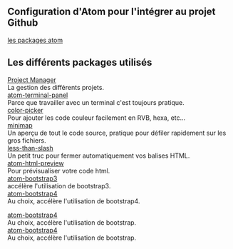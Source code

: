 ## Configuration d'Atom pour l'intégrer au projet Github  
[les packages atom](https://atom.io/packages)  


## Les différents packages utilisés
[Project Manager](https://atom.io/packages/project-manager)  
La gestion des différents projets.  
[atom-terminal-panel](https://atom.io/packages/atom-terminal-panel)  
Parce que travailler avec un terminal c'est toujours pratique.  
[color-picker](https://atom.io/packages/color-picker)  
Pour ajouter les code couleur facilement en RVB, hexa, etc...  
[minimap](https://atom.io/packages/minimap)  
Un aperçu de tout le code source, pratique pour défiler rapidement sur les gros fichiers.  
[less-than-slash](https://atom.io/packages/less-than-slash)  
Un petit truc pour fermer automatiquement vos balises HTML.  
[atom-html-preview](https://atom.io/packages/less-than-slash)  
Pour prévisualiser votre code html.  
[atom-bootstrap3](https://atom.io/packages/atom-bootstrap3)  
accélère l'utilisation de bootstrap3.  
[atom-bootstrap4](https://atom.io/packages/atom-bootstrap4)  
Au choix, accélère l'utilisation de bootstrap4.  





[atom-bootstrap4](https://atom.io/packages/atom-bootstrap4)  
Au choix, accélère l'utilisation de bootstrap.  
[atom-bootstrap4](https://atom.io/packages/atom-bootstrap4)  
Au choix, accélère l'utilisation de bootstrap.  
